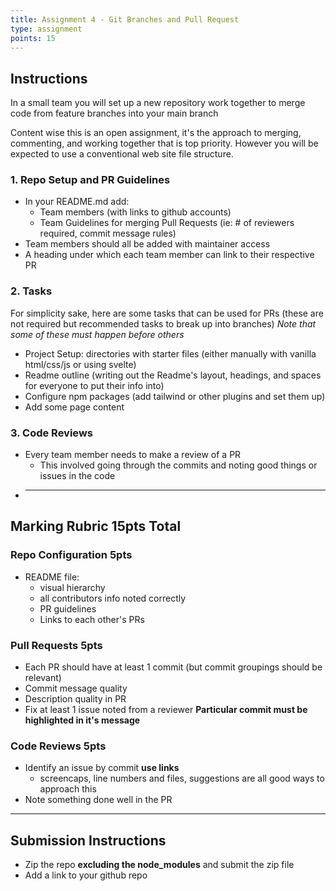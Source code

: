 ```yaml
---
title: Assignment 4 - Git Branches and Pull Request
type: assignment
points: 15
---
```


## Instructions

In a small team you will set up a new repository work together to merge code from feature branches into your main branch

Content wise this is an open assignment, it's the approach to merging, commenting, and working together that is top priority. However you will be expected to use a conventional web site file structure.

### 1. Repo Setup and PR Guidelines

- In your README.md add:
  - Team members (with links to github accounts)
  - Team Guidelines for merging Pull Requests (ie: # of reviewers required, commit message rules)
- Team members should all be added with maintainer access
- A heading under which each team member can link to their respective PR

### 2. Tasks

For simplicity sake, here are some tasks that can be used for PRs (these are not required but recommended tasks to break up into branches)
_Note that some of these must happen before others_

- Project Setup: directories with starter files (either manually with vanilla html/css/js or using svelte)
- Readme outline (writing out the Readme's layout, headings, and spaces for everyone to put their info into)
- Configure npm packages (add tailwind or other plugins and set them up)
- Add some page content

### 3. Code Reviews

- Every team member needs to make a review of a PR
  - This involved going through the commits and noting good things or issues in the code
- ***

## Marking Rubric **15pts Total**

### Repo Configuration **5pts**

- README file:
  - visual hierarchy
  - all contributors info noted correctly
  - PR guidelines
  - Links to each other's PRs

### Pull Requests **5pts**

- Each PR should have at least 1 commit (but commit groupings should be relevant)
- Commit message quality
- Description quality in PR
- Fix at least 1 issue noted from a reviewer **Particular commit must be highlighted in it's message**

### Code Reviews **5pts**

- Identify an issue by commit **use links**
  - screencaps, line numbers and files, suggestions are all good ways to approach this
- Note something done well in the PR

---

## Submission Instructions

- Zip the repo **excluding the node_modules** and submit the zip file
- Add a link to your github repo
